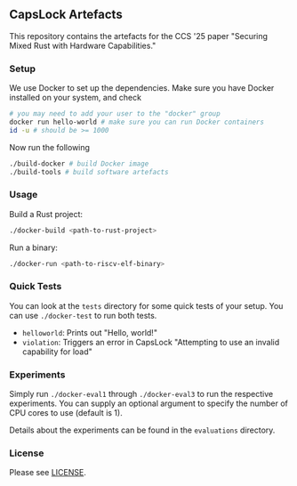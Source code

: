 
## CapsLock Artefacts

This repository contains the artefacts for the CCS '25 paper "Securing Mixed Rust with Hardware Capabilities."

### Setup

We use Docker to set up the dependencies.
Make sure you have Docker installed on your system, and check
```bash
# you may need to add your user to the "docker" group
docker run hello-world # make sure you can run Docker containers
id -u # should be >= 1000
```

Now run the following
```bash
./build-docker # build Docker image
./build-tools # build software artefacts
```

### Usage

Build a Rust project:
```bash
./docker-build <path-to-rust-project>
```

Run a binary:
```bash
./docker-run <path-to-riscv-elf-binary>
```

### Quick Tests

You can look at the `tests` directory for some quick tests of your setup.
You can use `./docker-test` to run both tests.

- `helloworld`: Prints out "Hello, world!"
- `violation`: Triggers an error in CapsLock "Attempting to use an invalid capability for load"

### Experiments

Simply run `./docker-eval1` through `./docker-eval3` to run the respective experiments.
You can supply an optional argument to specify the number of CPU cores to use (default is 1).

Details about the experiments can be found in the `evaluations` directory.

### License

Please see [LICENSE](/LICENSE).
